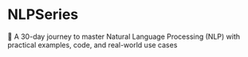 # NLPSeries
🚀 A 30-day journey to master Natural Language Processing (NLP) with practical examples, code, and real-world use cases
